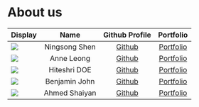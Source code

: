 # About us


Display |    Name     | Github Profile | Portfolio 
--------|:-----------:|:--------------:|:---------:
![](https://via.placeholder.com/100.png?text=Photo) | Ningsong Shen | [Github](https://github.com/) | [Portfolio](docs/team/johndoe.md)
![](https://via.placeholder.com/100.png?text=Photo) | Anne Leong | [Github](https://github.com/) | [Portfolio](docs/team/johndoe.md)
![](https://via.placeholder.com/100.png?text=Photo) |   Hiteshri DOE   | [Github](https://github.com/) | [Portfolio](docs/team/johndoe.md)
![](https://via.placeholder.com/100.png?text=Photo) |  Benjamin John   | [Github](https://github.com/) | [Portfolio](docs/team/johndoe.md)
![](https://via.placeholder.com/100.png?text=Photo) | Ahmed Shaiyan | [Github](https://github.com/) | [Portfolio](docs/team/johndoe.md)


